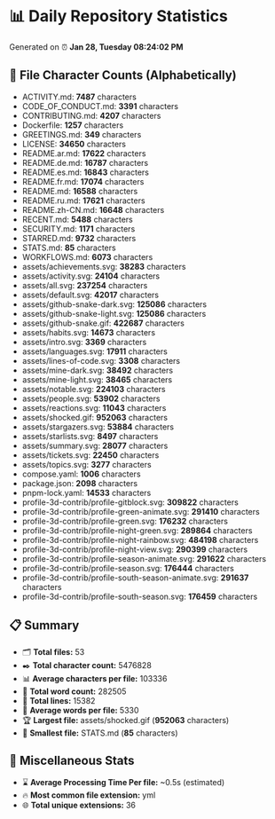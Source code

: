# 📊 Daily Repository Statistics
Generated on ⏰ **Jan 28, Tuesday 08:24:02 PM**

## 📂 File Character Counts (Alphabetically)
- ACTIVITY.md: **7487** characters
- CODE_OF_CONDUCT.md: **3391** characters
- CONTRIBUTING.md: **4207** characters
- Dockerfile: **1257** characters
- GREETINGS.md: **349** characters
- LICENSE: **34650** characters
- README.ar.md: **17622** characters
- README.de.md: **16787** characters
- README.es.md: **16843** characters
- README.fr.md: **17074** characters
- README.md: **16588** characters
- README.ru.md: **17621** characters
- README.zh-CN.md: **16648** characters
- RECENT.md: **5488** characters
- SECURITY.md: **1171** characters
- STARRED.md: **9732** characters
- STATS.md: **85** characters
- WORKFLOWS.md: **6073** characters
- assets/achievements.svg: **38283** characters
- assets/activity.svg: **24104** characters
- assets/all.svg: **237254** characters
- assets/default.svg: **42017** characters
- assets/github-snake-dark.svg: **125086** characters
- assets/github-snake-light.svg: **125086** characters
- assets/github-snake.gif: **422687** characters
- assets/habits.svg: **14673** characters
- assets/intro.svg: **3369** characters
- assets/languages.svg: **17911** characters
- assets/lines-of-code.svg: **3308** characters
- assets/mine-dark.svg: **38492** characters
- assets/mine-light.svg: **38465** characters
- assets/notable.svg: **224103** characters
- assets/people.svg: **53902** characters
- assets/reactions.svg: **11043** characters
- assets/shocked.gif: **952063** characters
- assets/stargazers.svg: **53884** characters
- assets/starlists.svg: **8497** characters
- assets/summary.svg: **28077** characters
- assets/tickets.svg: **22450** characters
- assets/topics.svg: **3277** characters
- compose.yaml: **1006** characters
- package.json: **2098** characters
- pnpm-lock.yaml: **14533** characters
- profile-3d-contrib/profile-gitblock.svg: **309822** characters
- profile-3d-contrib/profile-green-animate.svg: **291410** characters
- profile-3d-contrib/profile-green.svg: **176232** characters
- profile-3d-contrib/profile-night-green.svg: **289864** characters
- profile-3d-contrib/profile-night-rainbow.svg: **484198** characters
- profile-3d-contrib/profile-night-view.svg: **290399** characters
- profile-3d-contrib/profile-season-animate.svg: **291622** characters
- profile-3d-contrib/profile-season.svg: **176444** characters
- profile-3d-contrib/profile-south-season-animate.svg: **291637** characters
- profile-3d-contrib/profile-south-season.svg: **176459** characters

## 📋 Summary
- 🗂️ **Total files:** 53
- ✒️ **Total character count:** 5476828
- 📊 **Average characters per file:** 103336
- 📝 **Total word count:** 282505
- 🧾 **Total lines:** 15382
- 📐 **Average words per file:** 5330
- 🏆 **Largest file:** assets/shocked.gif (**952063** characters)
- 🥉 **Smallest file:** STATS.md (**85** characters)

## 🌟 Miscellaneous Stats
- ⌛ **Average Processing Time Per file:** ~0.5s (estimated)
- 🔥 **Most common file extension:** yml
- 🌐 **Total unique extensions:** 36
